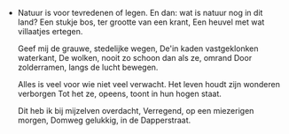 - Natuur is voor tevredenen of legen.
  En dan: wat is natuur nog in dit land?
  Een stukje bos, ter grootte van een krant,
  Een heuvel met wat villaatjes ertegen.
  
  Geef mij de grauwe, stedelijke wegen,
  De'in kaden vastgeklonken waterkant,
  De wolken, nooit zo schoon dan als ze, omrand
  Door zolderramen, langs de lucht bewegen.
  
  Alles is veel voor wie niet veel verwacht.
  Het leven houdt zijn wonderen verborgen
  Tot het ze, opeens, toont in hun hogen staat.
  
  Dit heb ik bij mijzelven overdacht,
  Verregend, op een miezerigen morgen,
  Domweg gelukkig, in de Dapperstraat.